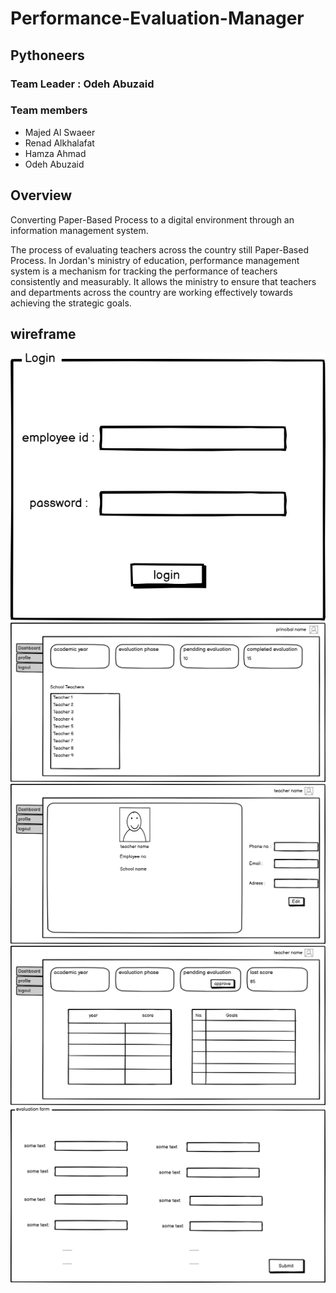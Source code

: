 # Performance-Evaluation-Manager

## Pythoneers

### Team Leader : Odeh Abuzaid

### Team members

- Majed Al Swaeer
- Renad Alkhalafat
- Hamza Ahmad
- Odeh Abuzaid

## Overview

Converting Paper-Based Process to a digital environment through an information management system.

The process of evaluating teachers across the country still Paper-Based Process. In Jordan's ministry of education,
performance management system is a mechanism for tracking the performance of teachers consistently and measurably.
It allows the ministry to ensure that teachers and departments across the country are working effectively towards achieving the strategic goals.

## wireframe

![wf1](./wireframe/sample-login.png)
![wf1](./wireframe/sample-princebal-dashboard.png)
![wf1](./wireframe/sample-teacher-dashboard-profile.png)
![wf1](./wireframe/sample-teacher-dashboard.png)
![wf1](./wireframe/sample-evaulation-form.png)
